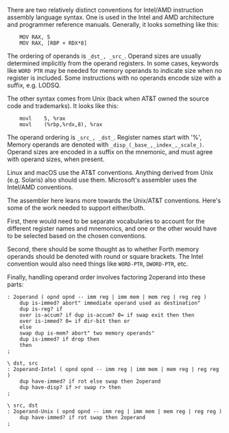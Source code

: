 There are two relatively distinct conventions for Intel/AMD instruction
assembly language syntax.  One is used in the Intel and AMD architecture
and programmer reference manuals.  Generally, it looks something like
this:
```
	MOV	RAX, 5
	MOV	RAX, [RBP + RDX*8]
```
The ordering of operands is `_dst_, _src_`.  Operand sizes are usually
determined implicitly from the operand registers.  In some cases,
keywords like `WORD PTR` may be needed for memory operands to indicate
size when no register is included.  Some instructions with no operands
encode size with a suffix, e.g. LODSQ.

The other syntax comes from Unix (back when AT&T owned the source
code and trademarks).  It looks like this:
```
	movl	5, %rax
	movl	(%rbp,%rdx,8), %rax
```
The operand ordering is `_src_, _dst_`.  Register names start with '%',
Memory operands are denoted with `_disp_(_base_,_index_,_scale_)`.
Operand sizes are encoded in a suffix on the mnemonic, and must agree
with operand sizes, when present.

Linux and macOS use the AT&T conventions.  Anything derived from Unix
(e.g. Solaris) also should use them.  Microsoft's assembler uses the
Intel/AMD conventions.

The assembler here leans more towards the Unix/AT&T conventions.
Here's some of the work needed to support either/both.

First, there would need to be separate vocabularies to account for
the different register names and mnemonics, and one or the other would
have to be selected based on the chosen conventions.

Second, there should be some thought as to whether Forth memory
operands should be denoted with round or square brackets.  The
Intel convention would also need things like `WORD-PTR`, `DWORD-PTR`,
etc.

Finally, handling operand order involves factoring 2operand into these
parts:
```
: 2operand ( opnd opnd -- imm reg | imm mem | mem reg | reg reg )
    dup is-immed? abort" immediate operand used as destination"
    dup is-reg? if
	over is-accum? if dup is-accum? 0= if swap exit then then
	over is-immed? 0= if dir-bit then or
    else
	swap dup is-mem? abort" two memory operands"
	dup is-immed? if drop then
    then
;

\ dst, src
: 2operand-Intel ( opnd opnd -- imm reg | imm mem | mem reg | reg reg )
    dup have-immed? if rot else swap then 2operand
    dup have-disp? if >r swap r> then
;

\ src, dst
: 2operand-Unix ( opnd opnd -- imm reg | imm mem | mem reg | reg reg )
    dup have-immed? if rot swap then 2operand
;
```
